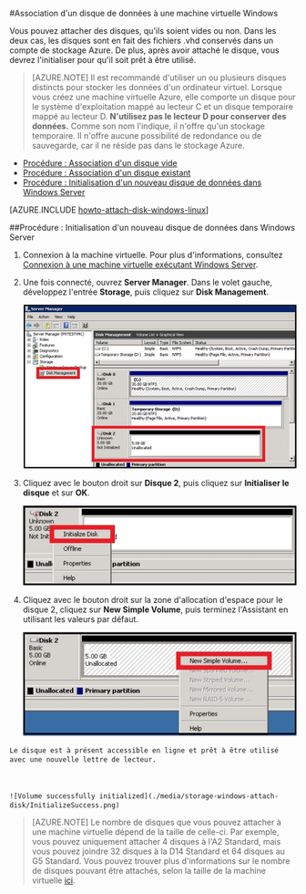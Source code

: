 ﻿<properties 
	pageTitle="Association d'un disque à une machine virtuelle | Azure" 
	description="Apprenez à associer un disque à une machine virtuelle Azure et initialisez-le afin qu'il soit prêt à l'utilisation." 
	services="virtual-machines, storage" 
	documentationCenter="" 
	authors="KBDAzure" 
	manager="timlt" 
	editor="tysonn"/>

<tags 
	ms.service="virtual-machines" 
	ms.workload="infrastructure-services" 
	ms.tgt_pltfrm="vm-windows" 
	ms.devlang="na" 
	ms.topic="article" 
	ms.date="01/20/2015" 
	ms.author="kathydav"/>

#Association d'un disque de données à une machine virtuelle Windows

Vous pouvez attacher des disques, qu'ils soient vides ou non. Dans les deux cas, les disques sont en fait des fichiers .vhd conservés dans un compte de stockage Azure. De plus, après avoir attaché le disque, vous devrez l'initialiser pour qu'il soit prêt à être utilisé. 

> [AZURE.NOTE] Il est recommandé d'utiliser un ou plusieurs disques distincts pour stocker les données d'un ordinateur virtuel. Lorsque vous créez une machine virtuelle Azure, elle comporte un disque pour le système d'exploitation mappé au lecteur C et un disque temporaire mappé au lecteur D. **N'utilisez pas le lecteur D pour conserver des données.** Comme son nom l'indique, il n'offre qu'un stockage temporaire. Il n'offre aucune possibilité de redondance ou de sauvegarde, car il ne réside pas dans le stockage Azure.

- [Procédure : Association d'un disque vide](#attachempty)
- [Procédure : Association d'un disque existant](#attachexisting)
- [Procédure : Initialisation d'un nouveau disque de données dans Windows Server](#initializeinWS)


[AZURE.INCLUDE [howto-attach-disk-windows-linux](../includes/howto-attach-disk-windows-linux.md)]

##<a id="initializeinWS"></a>Procédure : Initialisation d'un nouveau disque de données dans Windows Server

1. Connexion à la machine virtuelle. Pour plus d'informations, consultez [Connexion à une machine virtuelle exécutant Windows Server][logon].

2. Une fois connecté, ouvrez **Server Manager**. Dans le volet gauche, développez l'entrée **Storage**, puis cliquez sur **Disk Management**.



	![Open Server Manager](./media/storage-windows-attach-disk/ServerManager.png)



3. Cliquez avec le bouton droit sur **Disque 2**, puis cliquez sur **Initialiser le disque** et sur **OK**.



	![Initialize the disk](./media/storage-windows-attach-disk/InitializeDisk.png)


4. Cliquez avec le bouton droit sur la zone d'allocation d'espace pour le disque 2, cliquez sur **New Simple Volume**, puis terminez l'Assistant en utilisant les valeurs par défaut.
 

	![Initialize the volume](./media/storage-windows-attach-disk/InitializeDiskVolume.png)


[logon]: ../virtual-machines-log-on-windows-server/



	Le disque est à présent accessible en ligne et prêt à être utilisé avec une nouvelle lettre de lecteur.



	![Volume successfully initialized](./media/storage-windows-attach-disk/InitializeSuccess.png)

> [AZURE.NOTE] Le nombre de disques que vous pouvez attacher à une machine virtuelle dépend de la taille de celle-ci. Par exemple, vous pouvez uniquement attacher 4 disques à l'A2 Standard, mais vous pouvez joindre 32 disques à la D14 Standard et 64 disques au G5 Standard. Vous pouvez trouver plus d'informations sur le nombre de disques pouvant être attachés, selon la taille de la machine virtuelle [ici](https://msdn.microsoft.com/fr-FR/library/azure/dn197896.aspx).



<!--HONumber=42-->
